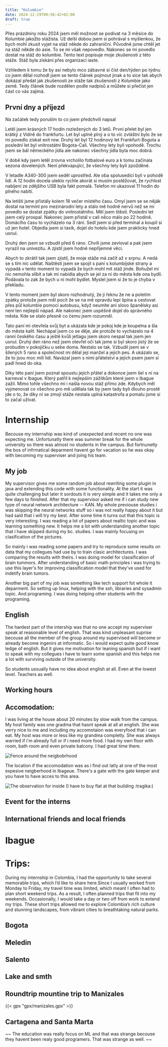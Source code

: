 ```yaml
---
title: "Kolumbie"
date: 2024-12-29T00:58:42+02:00
draft: true
---
```


Přes prázdniny roku 2024 jsem měl možnost se podívat na 3 měsíce do Kolumbie jakožto stážista.
Už delší dobou jsem si pohrával s myšlenkou, že bych mohl zkusit vyjet na stáž někde do zahraniční. Původně jsme chtěl jet na stáž někde do asie. To se mi však nepovedlo. Nakonec se mi povedlo dostat na stáž do kolumbie. Tento text popisuje moje zkušenosti z této stáže. Stáž byla získání přes organizaci iaste. 

<!--more-->

Vzhledem k tomu že by asi nebylo mco zábavné si číst den/týden po týdnu co jsem dělal rozhodl jsem se tento článek pojmout jinak a to sice tak abych dokázal předat jak zkušenosti ze stáže tak zkušenosti z Kolumbie jako země. Tedy článek bude rozdělen podle nadpisů a můžete si přečíst jen část co vás zajímá. 

## První dny a příjezd

Na začátek tedy poruším to co jsem předchvíli napsal


Letěl jsem krásných 17 hodin rozležených do 3 letů. První přelet byl jen krátký z Vídně do frankfurtu. Let byl uplně plný a o to víc zvláštní bylo že se mi povedlo získat exit row. Druhý let byl 12 hodinový let Frankfurt-Bogota a poslední let byl vnitrostátní Bogota-Cali. Všechny lety byli vpohodě. Trochu jsem se bál německého jídla ale nakonec všechny jídla byla moc dobrá. 

V době kdy jsem letěl zrovna vrcholilo fotbalové euro a k tomu začínala sezona dovelených. Není překvapující, že všechny lety byli zpožděné. 

V letadle A340-300 jsem seděl uprostřed. Ale oba spolusedící byli v pohodě lidi. A 12 hodin docela uteklo rychle akorát si musím postěžovat, že rychlost nabíjení ze zdějšího USB byla fakt pomalá. Telefon mi ukazoval 11 hodin do plného nabítí. 

Na letišti jsme přistály kolem 18 večer místého času. Omyl jsem se se něják dostal na termínl pro mezinárodní lety a stálo mě hodně nervů než se mi povedlo se dostat zpátky do vnitrostátního. Měl jsem štěstí. Poslední let jsem celý prospal. Nakonec jsem přistál v cali něco málo po 22 hodině. Domácího času to vycházelo na 3 rání. Sedl jsem si před termínal a koupil si už jen hotel. Objedla jsem si taxík, dojel do hotelu kde jsem prakticky hned usnul. 

Druhý den jsem se vzbudil před 6 ráno. Chvíli jsme zevloval a pak jsem vyrazil na univezitu. A zjistil jsem hodně nepříjemné věci.

Abych to zkrátil tak jsem zjistil, že moje stáže má začít až v srpnu. A nedá se s tím nic udělat. Naštěstí jsem se spojil s paní s kolumbijské strany a vypadá v tento moment to vypadá že bych mohl mít stáž jinde. Bohužel mi nic nemohla slíbit a tak mi nabídla abych se jel za ní do města kde ona bydlí. Podávala to zak že bych u ní mohl bydlet. Myslel jsem si že to je chyba v překladu.

V tento moment jsem byl skoro rozhodnutý, že ji řeknu že ne a poletím zpátky protože jsem měl pocit že se na mě opravdu lepí špína a cestovat přes půl kolumbie pomocí autobusu, když neumíte ani slovo španělsky asi není ten nejlepší nápad. Ale nakonec jsem uspěšně dojel do správného města. Kde se stalo přesně co čemu jsem rozumněl.

Tato paní mi otevřela svůj byt a ukázala kde je pokoj kde je koupelna a šla do města kalit. Nechápal jsem co se děje, ale protože to vycházelo na 4 ranní českého času a ještě kvůli jetlagu jsem skoro nespal tak jsem jen usnul. Druhý den ráno než jsem otevřel oči tak jsme si byl skoro jistý že se probudím v pokojíčku u sebe doma.
Nestalo se tak. Vzbudil jsem se v šílených 5 rano a společnost mi dělal její manžel a jejich pes. A ukázalo se, že to jsou moc milí lidi. Navázal jsem s nimi přátelství a jejich psem jsem si padl hned do oka. 

Díky této paní jsem poznal spoustu jejich přátel a dokonce jsem šel s ní na karneval v Ibague. Který patřil k nejlepším zážitkům které jsem v Ibague zažil. Mimo tohle všechno mi i našla novou stáž přímo zde. Kdybych měl vyjmenovat co všechno pro mě udělala tak by jsem tady byli dlouho prostě jde o to, že díky ní se zmojí stáže nestala uplná katastrofa a pomalu jsme si to začal užívat. 


# Internship 
Becouse my internship was kind of unexpected and recent no one was expecting me. Unfortunatly there was summer break for the whole university so there was almost no students in the campus. But fortnunetly the bos of infrmatical deparment havent go for vacation so he was okay with becoming my superviser and joing his team. 

## My job

My supervisor gives me some random job about rewriting some plugin in java and extending this code with some functionality. At the start it was quite challenging but later it sordouts it is very simple and it takes me only a few days to finished. After that my supervisor asked me if i can study new type of neural network architecture -- KAN. My whole previouse studies i was skipping the neural networks stuff so i was not really happy about it but had said that i will try my best. After some time it turns out that this topic is very interesting. I was reading a lot of papers about realtic topic and was learning something new. It helps me a lot with understanding another topic that i have skipped during my bc. studies. I was mainly focusing on clasification of the pictures.

So mainly i was reading some papers and try to reproduce some results on data that my collegues had use by to train clasic architectures. I was comparing the results with theirs. I was doing model for classification of brain tummors. After understanding of basic math principles i was trying to use this layer's for improving classification model that they've used for indetify brain tumors. 

Another big part of my job was something like tech support fot whole it deparment. So setting up linux, helping with the ssh, libraries and sysadmin topic. And programing. I was doing helping other students with the programing. 


## English
The hardest part of the intership was that no one accept my superviser speak at reasonable level of english. That was kind unpleasant suprise becouse all the member of the group around my supervised will become or already become ingenirs at informatic. So i would expect quite good know ledge of english. But it gives me motivation for leaning spanish but if i want to speak with my collegues i have to learn some spanish and this helps me a lot with surviving outside of the university.

So students ussually have no idea about english at all. Even at the lowest level. Teachers as well.

## Working hours

## Accomodation:
I was living at the house about 20 minutes by slow walk from the campus. My host family was one gradma that hasnt speak at all at english. She was verry nice to me and including my accomotaion was everyfood that i can eat. My host was more or less like my grandma completly. She was always warried if i'm already full or if i need more food. I had my own floor with room, bath room and even private balcony. I had great time there.

![Fence around the neigbobrhood](host_2.jpg)

The location if the accomodation was as i find out latly at one of the most expesive neigberhood in Ibageue. There's a gate with the gate keeper and you have to have acces to this area.

![The observation for inside (I have to buy flat at that building :tragika:)](host_1.jpg)

## Event for the interns 

## International friends and local friends



# Ibague

# Trips:

During my internship in Colombia, I had the opportunity to take several memorable trips, which I’d like to share here.Since I usually worked from Monday to Friday, my travel time was limited, which meant I often had to plan short weekend trips. As a result, I often planned trips that fit into my weekends. Occasionally, I would take a day or two off from work to extend my trips. These short trips allowed me to explore Colombia’s rich culture and stunning landscapes, from vibrant cities to breathtaking natural parks.

## Bogota

## Meledin

## Salento

## Lake and smth


## Roundtrip mountine trip to Manizales


{{< gpx "gpx/manizales.gpx" >}}


## Cartagena and Santa Marta




~~ The education was really focus on ML and that was strange becouse they havent been realy good programers. That was strange as well. ~~

 



